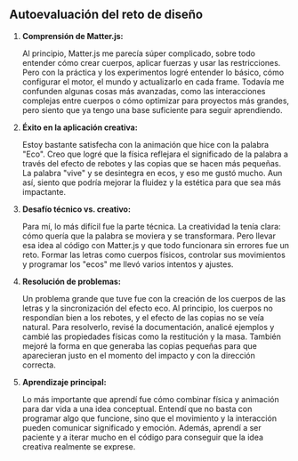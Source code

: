 ## Autoevaluación del reto de diseño

1. **Comprensión de Matter.js:**

   Al principio, Matter.js me parecía súper complicado, sobre todo entender cómo crear cuerpos, aplicar fuerzas y usar las restricciones. Pero con la práctica y los experimentos logré entender lo básico, cómo configurar el motor, el mundo y actualizarlo en cada frame. Todavía me confunden algunas cosas más avanzadas, como las interacciones complejas entre cuerpos o cómo optimizar para proyectos más grandes, pero siento que ya tengo una base suficiente para seguir aprendiendo.

2. **Éxito en la aplicación creativa:**
 
   Estoy bastante satisfecha con la animación que hice con la palabra "Eco". Creo que logré que la física reflejara el significado de la palabra a través del efecto de rebotes y las copias que se hacen más pequeñas. La palabra "vive" y se desintegra en ecos, y eso me gustó mucho. Aun así, siento que podría mejorar la fluidez y la estética para que sea más impactante.

3. **Desafío técnico vs. creativo:**
 
   Para mí, lo más difícil fue la parte técnica. La creatividad la tenía clara: cómo quería que la palabra se moviera y se transformara. Pero llevar esa idea al código con Matter.js y que todo funcionara sin errores fue un reto. Formar las letras como cuerpos físicos, controlar sus movimientos y programar los "ecos" me llevó varios intentos y ajustes.

4. **Resolución de problemas:**

    Un problema grande que tuve fue con la creación de los cuerpos de las letras y la sincronización del efecto eco. Al principio, los cuerpos no respondían bien a los rebotes, y el efecto de las copias no se veía natural. Para resolverlo, revisé la documentación, analicé ejemplos y cambié las propiedades físicas como la restitución y la masa. También mejoré la forma en que generaba las copias pequeñas para que aparecieran justo en el momento del impacto y con la dirección correcta.

6. **Aprendizaje principal:**
 
   Lo más importante que aprendí fue cómo combinar física y animación para dar vida a una idea conceptual. Entendí que no basta con programar algo que funcione, sino que el movimiento y la interacción pueden comunicar significado y emoción. Además, aprendí a ser paciente y a iterar mucho en el código para conseguir que la idea creativa realmente se exprese.
